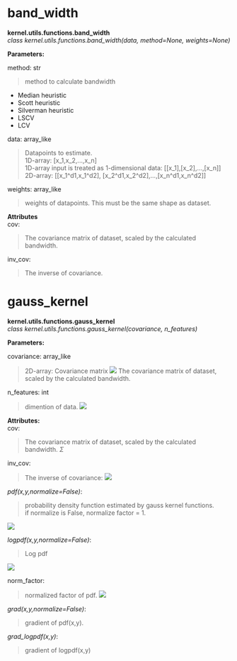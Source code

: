 # band_width
**kernel.utils.functions.band_width**    
*class kernel.utils.functions.band_width(data, method=None, weights=None)*

**Parameters:**   

method: str
>method to calculate bandwidth   
 - Median heuristic   
 - Scott heuristic   
 - Silverman heuristic   
 - LSCV   
 - LCV   

data: array_like    
>Datapoints to estimate.   
1D-array: [x_1,x_2,...,x_n]   
1D-array input is treated as 1-dimensional data: [[x_1],[x_2],...,[x_n]]     
2D-array: [[x_1^d1,x_1^d2], [x_2^d1,x_2^d2],...,[x_n^d1,x_n^d2]]   

weights: array_like   
>weights of datapoints. This must be the same shape as dataset.   
 
**Attributes**   
cov:   
>The covariance matrix of dataset, scaled by the calculated bandwidth. 
 
inv_cov:   
>The inverse of covariance.

# gauss_kernel
**kernel.utils.functions.gauss_kernel**    
*class kernel.utils.functions.gauss_kernel(covariance, n_features)*

**Parameters:**    

covariance: array_like
>2D-array: Covariance matrix <img src="https://latex.codecogs.com/gif.latex?\Sigma"/>
The covariance matrix of dataset, scaled by the calculated bandwidth.   
 
n_features: int   
>dimention of data. <img src="https://latex.codecogs.com/gif.latex?d"/>
 
**Attributes:**    
cov:   
>The covariance matrix of dataset, scaled by the calculated bandwidth. $\Sigma$   

inv_cov:
>The inverse of covariance: <img src="https://latex.codecogs.com/gif.latex?Q"/>

*pdf(x,y,normalize=False)*:   
>probability density function estimated by gauss kernel functions.  
if normalize is False, normalize factor = 1.
<img src="https://latex.codecogs.com/gif.latex?pdf(x,y)=\frac{\exp\{-0.5(x-y)^T&space;Q&space;(x-y)\}}{\sqrt{2\pi^d|\Sigma|}}"/>   

*logpdf(x,y,normalize=False)*:   
>Log pdf
<img src="https://latex.codecogs.com/gif.latex?logpdf(x,y)=-0.5(x-y)^T&space;Q&space;(x-y)-\log\left(\sqrt{2\pi^d|\Sigma|}\right)"/>   

norm_factor: 
> normalized factor of pdf.  <img src="https://latex.codecogs.com/gif.latex?\sqrt{2\pi^d|\Sigma|}"/>   

*grad(x,y,normalize=False)*:  
> gradient of pdf(x,y).

*grad_logpdf(x,y)*:   
> gradient of logpdf(x,y)
